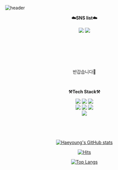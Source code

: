 ![header](https://capsule-render.vercel.app/api?type=Waving&color=4B4DFAFF&height=300&section=header&text=I'm%20Haeyoung&fontSize=90&animation=fadeIn)
<br>

<p align="center">
    <Strong>☁️SNS list☁️</Strong><br><br>
    <a href="https://tistory.com/" target="_blank"><img src="https://img.shields.io/badge/DevBlog-535D6C?style=flat-square&logo=Blogger&logoColor=white"/></a>
    <a href="https://www.instagram.com" target="_blank"><img src="https://img.shields.io/badge/Instagram-E4405F?style=flat-square&logo=Instagram&logoColor=white"/></a>
    <br>

<br><br>
<!-- <Strong>📧Email📧</Strong><br>younge1009@gmail.com<br> -->
</p>

<br>

<br>

<p align="center">
반갑습니다👐<br>
</p>

<br>

<p align="center">
    <Strong>⚒️Tech Stack⚒️</Strong><br>
</p>

<p align="center" display="inline-block">
        <img src="https://img.shields.io/badge/React-61DAFB?style=for-the-badge&logo=React&logoColor=white"> 
    <img src="https://img.shields.io/badge/Javascript-F7DF1E?style=for-the-badge&logo=Javascript&logoColor=white"> 
    <img src="https://img.shields.io/badge/css-1572B6?style=for-the-badge&logo=css3&logoColor=white">
    <br/>
  <img src="https://img.shields.io/badge/JAVA-007396?style=for-the-badge&logo=java&logoColor=white"> 
    <img src="https://img.shields.io/badge/Spring-6DB33F?style=for-the-badge&logo=Spring&logoColor=white">
    <img src="https://img.shields.io/badge/SpringBoot-6DB33F?style=for-the-badge&logo=SpringBoot&logoColor=white">
<!--     <img src="https://img.shields.io/badge/mysql-4479A1?style=for-the-badge&logo=mysql&logoColor=white"> -->
    <br/>
    <img src="https://img.shields.io/badge/AWS-232F3E?style=for-the-badge&logo=Amazon AWS&logoColor=white">
</p>

<br>

<p align="center">

</p>

<br>

<div align=center>

[![Haeyoung's GitHub stats](https://github-readme-stats.vercel.app/api?username=haeyoungim&show_icons=true&theme=github_dark&count_private=true)](https://github.com/anuraghazra/github-readme-stats)

[![Hits](https://hits.seeyoufarm.com/api/count/incr/badge.svg?url=https%3A%2F%2Fgithub.com%2Fhaeyoungim%2Fhit-counter&count_bg=%236B69FF&title_bg=%238C3BEB&icon=smugmug.svg&icon_color=%23FFFFFF&title=hits&edge_flat=false)](https://hits.seeyoufarm.com)

[![Top Langs](https://github-readme-stats.vercel.app/api/top-langs/?username=haeyoungim&layout=compact)](https://github.com/haeyoungim/github-readme-stats)
